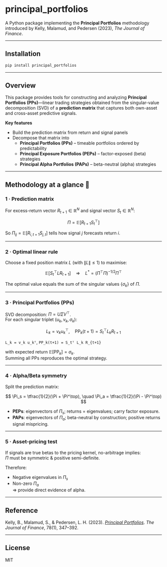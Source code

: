 # principal_portfolios

A Python package implementing the **Principal Portfolios** methodology introduced by Kelly, Malamud, and Pedersen (2023), *The Journal of Finance*.

---

## Installation

```bash
pip install principal_portfolios
```

---

## Overview

This package provides tools for constructing and analyzing **Principal Portfolios (PPs)**—linear trading strategies obtained from the singular-value decomposition (SVD) of a **prediction matrix** that captures both own-asset and cross-asset predictive signals.

**Key features**

- Build the prediction matrix from return and signal panels  
- Decompose that matrix into  
  - **Principal Portfolios (PPs)** – timeable portfolios ordered by predictability  
  - **Principal Exposure Portfolios (PEPs)** – factor-exposed (beta) strategies  
  - **Principal Alpha Portfolios (PAPs)** – beta-neutral (alpha) strategies  

---

## Methodology at a glance 📐

### 1 · Prediction matrix  

For excess-return vector $R_{t+1} \in \mathbb{R}^{N}$ and signal vector $S_t \in \mathbb{R}^{N}$:

$$
\Pi = \mathbb{E}[R_{t+1} S_t^\top]
$$

So $\Pi_{ij} = \mathbb{E}[R_{i,t+1} S_{j,t}]$ tells how signal $j$ forecasts return $i$.

---

### 2 · Optimal linear rule  

Choose a fixed position matrix $L$ (with $\| L \| \leq 1$) to maximise:

$$
\mathbb{E}[S_t^\top L R_{t+1}]
\quad \Rightarrow \quad
L^* = (\Pi^\top \Pi)^{-1/2} \Pi^\top
$$


The optimal value equals the sum of the singular values $\{\sigma_k\}$ of $\Pi$.

---

### 3 · Principal Portfolios (PPs)  

SVD decomposition: $\Pi = U \Sigma V^\top$.  
For each singular triplet $(u_k, v_k, \sigma_k)$:

$$ L_k = v_k u_k^\top, \quad
\text{PP}_k(t+1) = S_t^\top L_k R_{t+1} $$

`L_k = v_k u_kᵀ`, `PP_k(t+1) = S_tᵀ L_k R_{t+1}`


with expected return $\mathbb{E}[\text{PP}_k] = \sigma_k$.  
Summing all PPs reproduces the optimal strategy.

---

### 4 · Alpha/Beta symmetry  

Split the prediction matrix:

$$
\Pi_s = \tfrac{1}{2}(\Pi + \Pi^\top), \quad
\Pi_a = \tfrac{1}{2}(\Pi - \Pi^\top)
$$

- **PEPs**: eigenvectors of $\Pi_s$; returns = eigenvalues; carry factor exposure.  
- **PAPs**: eigenvectors of $\Pi_a$; beta-neutral by construction; positive returns signal mispricing.

---

### 5 · Asset-pricing test  

If signals are true betas to the pricing kernel, no-arbitrage implies:  
$\Pi$ must be symmetric & positive semi-definite.  

Therefore:  
- Negative eigenvalues in $\Pi_s$  
- Non-zero $\Pi_a$  
⇒ provide direct evidence of alpha.

---

## Reference

Kelly, B., Malamud, S., & Pedersen, L. H. (2023). [*Principal Portfolios*](https://doi.org/10.1111/jofi.13199). *The Journal of Finance*, 78(1), 347–392.

---

## License

MIT
```